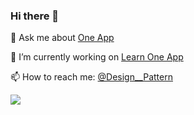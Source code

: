 ### Hi there 👋

💬 Ask me about [One App](https://github.com/americanexpress/one-app)

🔭 I’m currently working on [Learn One App](https://github.com/JamesSingleton/learn-one-app)

📫 How to reach me: [@Design\_\_Pattern](https://twitter.com/Design__Pattern)

<!--
**JamesSingleton/JamesSingleton** is a ✨ _special_ ✨ repository because its `README.md` (this file) appears on your GitHub profile.

Here are some ideas to get you started:

- 🔭 I’m currently working on ...
- 🌱 I’m currently learning ...
- 👯 I’m looking to collaborate on ...
- 🤔 I’m looking for help with ...
- 💬 Ask me about ...
- 📫 How to reach me: ...
- 😄 Pronouns: ...
- ⚡ Fun fact: ...
-->

![](https://github.com/jamessingleton/jamessingleton/raw/master/2020/output/dropped-timeline.gif)
